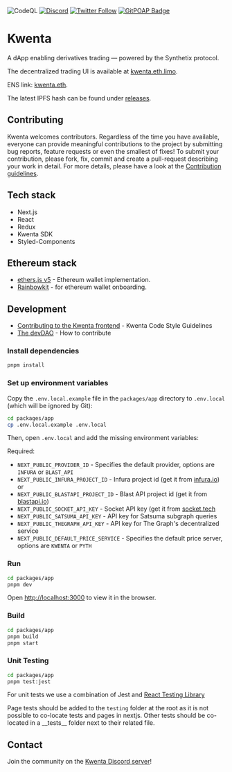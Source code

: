 ![CodeQL](https://github.com/kwenta/kwenta/workflows/CodeQL/badge.svg?branch=perps-v2) [![Discord](https://img.shields.io/discord/413890591840272394.svg?color=768AD4&label=discord&logo=https%3A%2F%2Fdiscordapp.com%2Fassets%2F8c9701b98ad4372b58f13fd9f65f966e.svg)](https://discordapp.com/channels/413890591840272394/)
[![Twitter Follow](https://img.shields.io/twitter/follow/kwenta_io.svg?label=kwenta_io&style=social)](https://twitter.com/kwenta_io)
[![GitPOAP Badge](https://public-api.gitpoap.io/v1/repo/Kwenta/kwenta/badge)](https://www.gitpoap.io/gh/Kwenta/kwenta)

# Kwenta

A dApp enabling derivatives trading — powered by the Synthetix protocol.

The decentralized trading UI is available at [kwenta.eth.limo](https://kwenta.eth.limo).

ENS link: [kwenta.eth](https://app.ens.domains/name/kwenta.eth).

The latest IPFS hash can be found under [releases](https://github.com/Kwenta/kwenta/releases).

## Contributing

Kwenta welcomes contributors. Regardless of the time you have available, everyone can provide meaningful contributions to the project by submitting bug reports, feature requests or even the smallest of fixes! To submit your contribution, please fork, fix, commit and create a pull-request describing your work in detail. For more details, please have a look at the [Contribution guidelines](CONTRIBUTING.md).

## Tech stack

- Next.js
- React
- Redux
- Kwenta SDK
- Styled-Components

## Ethereum stack

- [ethers.js v5](https://github.com/ethers-io/ethers.js) - Ethereum wallet implementation.
- [Rainbowkit](https://github.com/rainbow-me/rainbowkit) - for ethereum wallet onboarding.

## Development

- [Contributing to the Kwenta frontend](https://docs.kwenta.io/developers/contributing-to-the-kwenta-frontend) - Kwenta Code Style Guidelines
- [The devDAO](https://docs.kwenta.io/developers/devdao-contribute) - How to contribute

### Install dependencies

```bash
pnpm install
```

### Set up environment variables

Copy the `.env.local.example` file in the `packages/app` directory to `.env.local` (which will be ignored by Git):

```bash
cd packages/app
cp .env.local.example .env.local
```

Then, open `.env.local` and add the missing environment variables:

Required:

- `NEXT_PUBLIC_PROVIDER_ID` - Specifies the default provider, options are `INFURA` or `BLAST_API`
- `NEXT_PUBLIC_INFURA_PROJECT_ID` - Infura project id (get it from [infura.io](https://infura.io/)) or
- `NEXT_PUBLIC_BLASTAPI_PROJECT_ID` - Blast API project id (get it from [blastapi.io](https://blastapi.io/))
- `NEXT_PUBLIC_SOCKET_API_KEY` - Socket API key (get it from [socket.tech](https://docs.socket.tech/socket-api/v2#api-key)
- `NEXT_PUBLIC_SATSUMA_API_KEY` - API key for Satsuma subgraph queries
- `NEXT_PUBLIC_THEGRAPH_API_KEY` - API key for The Graph's decentralized service
- `NEXT_PUBLIC_DEFAULT_PRICE_SERVICE` - Specifies the default price server, options are `KWENTA` or `PYTH`

### Run

```bash
cd packages/app
pnpm dev
```

Open [http://localhost:3000](http://localhost:3000) to view it in the browser.

### Build

```bash
cd packages/app
pnpm build
pnpm start
```

### Unit Testing

```bash
cd packages/app
pnpm test:jest
```

For unit tests we use a combination of Jest and [React Testing Library](https://testing-library.com/docs/react-testing-library/intro/)

Page tests should be added to the `testing` folder at the root as it is not possible to co-locate tests and pages in nextjs. Other tests should be co-located in a \_\_tests\_\_ folder next to their related file.

## Contact

Join the community on the [Kwenta Discord server](https://discord.gg/kwentaio)!
